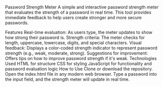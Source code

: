 Password Strength Meter
A simple and interactive password strength meter that evaluates the strength of a password in real time. This tool provides immediate feedback to help users create stronger and more secure passwords.

Features
Real-time evaluation: As users type, the meter updates to show how strong their password is.
Strength criteria: The meter checks for length, uppercase, lowercase, digits, and special characters.
Visual feedback: Displays a color-coded strength indicator to represent password strength (e.g., weak, moderate, strong).
Suggestions for improvement: Offers tips on how to improve password strength if it's weak.
Technologies Used
HTML for structure
CSS for styling
JavaScript for functionality and password evaluation logic
How to Use
Clone or download the repository.
Open the index.html file in any modern web browser.
Type a password into the input field, and the strength meter will update in real time.
